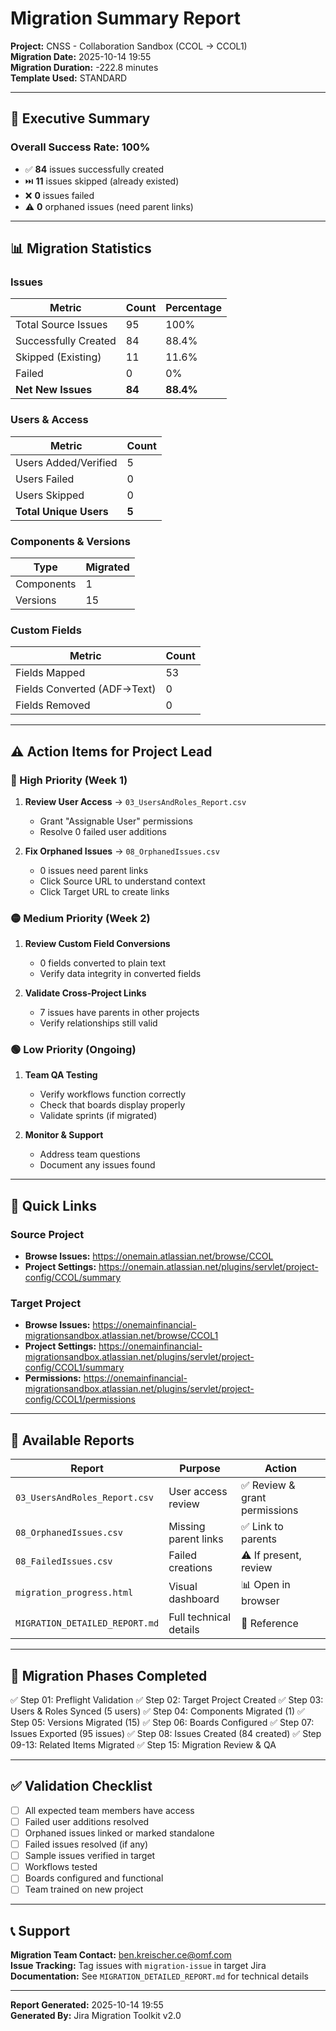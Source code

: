 # Migration Summary Report

**Project:** CNSS - Collaboration Sandbox (CCOL → CCOL1)  
**Migration Date:** 2025-10-14 19:55  
**Migration Duration:** -222.8 minutes  
**Template Used:** STANDARD

---

## 🎯 Executive Summary

### Overall Success Rate: **100%**

- ✅ **84** issues successfully created
- ⏭️ **11** issues skipped (already existed)
- ❌ **0** issues failed
- ⚠️ **0** orphaned issues (need parent links)

---

## 📊 Migration Statistics

### Issues
| Metric | Count | Percentage |
|--------|-------|------------|
| Total Source Issues | 95 | 100% |
| Successfully Created | 84 | 88.4% |
| Skipped (Existing) | 11 | 11.6% |
| Failed | 0 | 0% |
| **Net New Issues** | **84** | **88.4%** |

### Users & Access
| Metric | Count |
|--------|-------|
| Users Added/Verified | 5 |
| Users Failed | 0 |
| Users Skipped | 0 |
| **Total Unique Users** | **5** |

### Components & Versions
| Type | Migrated |
|------|----------|
| Components | 1 |
| Versions | 15 |

### Custom Fields
| Metric | Count |
|--------|-------|
| Fields Mapped | 53 |
| Fields Converted (ADF→Text) | 0 |
| Fields Removed | 0 |

---

## ⚠️ Action Items for Project Lead

### 🔴 High Priority (Week 1)
1. **Review User Access** → `03_UsersAndRoles_Report.csv`
   - Grant "Assignable User" permissions
   - Resolve 0 failed user additions

2. **Fix Orphaned Issues** → `08_OrphanedIssues.csv`
   - 0 issues need parent links
   - Click Source URL to understand context
   - Click Target URL to create links



### 🟡 Medium Priority (Week 2)
1. **Review Custom Field Conversions**
   - 0 fields converted to plain text
   - Verify data integrity in converted fields

2. **Validate Cross-Project Links**
   - 7 issues have parents in other projects
   - Verify relationships still valid

### 🟢 Low Priority (Ongoing)
1. **Team QA Testing**
   - Verify workflows function correctly
   - Check that boards display properly
   - Validate sprints (if migrated)

2. **Monitor & Support**
   - Address team questions
   - Document any issues found

---

## 🔗 Quick Links

### Source Project
- **Browse Issues:** https://onemain.atlassian.net/browse/CCOL
- **Project Settings:** https://onemain.atlassian.net/plugins/servlet/project-config/CCOL/summary

### Target Project
- **Browse Issues:** https://onemainfinancial-migrationsandbox.atlassian.net/browse/CCOL1
- **Project Settings:** https://onemainfinancial-migrationsandbox.atlassian.net/plugins/servlet/project-config/CCOL1/summary
- **Permissions:** https://onemainfinancial-migrationsandbox.atlassian.net/plugins/servlet/project-config/CCOL1/permissions

---

## 📁 Available Reports

| Report | Purpose | Action |
|--------|---------|--------|
| `03_UsersAndRoles_Report.csv` | User access review | ✅ Review & grant permissions |
| `08_OrphanedIssues.csv` | Missing parent links | ✅ Link to parents |
| `08_FailedIssues.csv` | Failed creations | ⚠️ If present, review |
| `migration_progress.html` | Visual dashboard | 📊 Open in browser |
| `MIGRATION_DETAILED_REPORT.md` | Full technical details | 📖 Reference |

---

## 🎯 Migration Phases Completed

✅ Step 01: Preflight Validation
✅ Step 02: Target Project Created
✅ Step 03: Users & Roles Synced (5 users)
✅ Step 04: Components Migrated (1)
✅ Step 05: Versions Migrated (15)
✅ Step 06: Boards Configured
✅ Step 07: Issues Exported (95 issues)
✅ Step 08: Issues Created (84 created)
✅ Step 09-13: Related Items Migrated
✅ Step 15: Migration Review & QA

---

## ✅ Validation Checklist

- [ ] All expected team members have access
- [ ] Failed user additions resolved
- [ ] Orphaned issues linked or marked standalone
- [ ] Failed issues resolved (if any)
- [ ] Sample issues verified in target
- [ ] Workflows tested
- [ ] Boards configured and functional
- [ ] Team trained on new project

---

## 📞 Support

**Migration Team Contact:** ben.kreischer.ce@omf.com  
**Issue Tracking:** Tag issues with `migration-issue` in target Jira  
**Documentation:** See `MIGRATION_DETAILED_REPORT.md` for technical details

---

**Report Generated:** 2025-10-14 19:55  
**Generated By:** Jira Migration Toolkit v2.0


